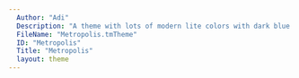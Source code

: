 ```yaml
---
  Author: "Adi"
  Description: "A theme with lots of modern lite colors with dark blue background that works just perfect."
  FileName: "Metropolis.tmTheme"
  ID: "Metropolis"
  Title: "Metropolis"
  layout: theme
---
```

  